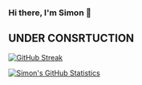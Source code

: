 ### Hi there, I'm Simon 👋

## UNDER CONSRTUCTION

[![GitHub Streak](https://streak-stats.demolab.com?user=sidutoit&theme=radical&exclude_days=Sun%2CSat)](https://git.io/streak-stats)

[![Simon's GitHub Statistics](https://github-readme-stats.vercel.app/api?username=sidutoit&theme=radical)](https://github.com/anuraghazra/github-readme-stats)

